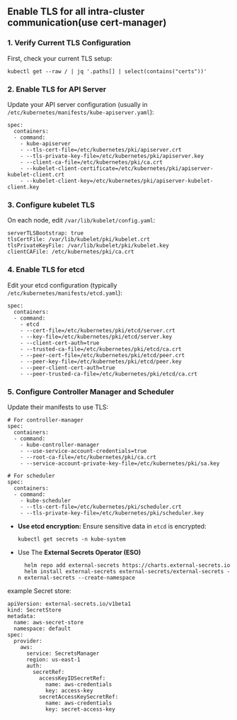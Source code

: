 
## Enable TLS for all intra-cluster communication(use cert-manager)
### 1. Verify Current TLS Configuration

First, check your current TLS setup:

	kubectl get --raw / | jq '.paths[] | select(contains("certs"))'

### 2. Enable TLS for API Server

Update your API server configuration (usually in  `/etc/kubernetes/manifests/kube-apiserver.yaml`):

	spec:
	  containers:
	  - command:
	    - kube-apiserver
	    - --tls-cert-file=/etc/kubernetes/pki/apiserver.crt
	    - --tls-private-key-file=/etc/kubernetes/pki/apiserver.key
	    - --client-ca-file=/etc/kubernetes/pki/ca.crt
	    - --kubelet-client-certificate=/etc/kubernetes/pki/apiserver-kubelet-client.crt
	    - --kubelet-client-key=/etc/kubernetes/pki/apiserver-kubelet-client.key

### 3. Configure kubelet TLS

On each node, edit  `/var/lib/kubelet/config.yaml`:

	serverTLSBootstrap: true
	tlsCertFile: /var/lib/kubelet/pki/kubelet.crt
	tlsPrivateKeyFile: /var/lib/kubelet/pki/kubelet.key
	clientCAFile: /etc/kubernetes/pki/ca.crt

### 4. Enable TLS for etcd

Edit your etcd configuration (typically  `/etc/kubernetes/manifests/etcd.yaml`):

	spec:
	  containers:
	  - command:
	    - etcd
	    - --cert-file=/etc/kubernetes/pki/etcd/server.crt
	    - --key-file=/etc/kubernetes/pki/etcd/server.key
	    - --client-cert-auth=true
	    - --trusted-ca-file=/etc/kubernetes/pki/etcd/ca.crt
	    - --peer-cert-file=/etc/kubernetes/pki/etcd/peer.crt
	    - --peer-key-file=/etc/kubernetes/pki/etcd/peer.key
	    - --peer-client-cert-auth=true
	    - --peer-trusted-ca-file=/etc/kubernetes/pki/etcd/ca.crt

### 5. Configure Controller Manager and Scheduler

Update their manifests to use TLS:

	# For controller-manager
	spec:
	  containers:
	  - command:
	    - kube-controller-manager
	    - --use-service-account-credentials=true
	    - --root-ca-file=/etc/kubernetes/pki/ca.crt
	    - --service-account-private-key-file=/etc/kubernetes/pki/sa.key

	# For scheduler
	spec:
	  containers:
	  - command:
	    - kube-scheduler
	    - --tls-cert-file=/etc/kubernetes/pki/scheduler.crt
	    - --tls-private-key-file=/etc/kubernetes/pki/scheduler.key

-   **Use etcd encryption:** Ensure sensitive data in `etcd` is encrypted:

		kubectl get secrets -n kube-system

- Use The **External Secrets Operator (ESO)**
		
		helm repo add external-secrets https://charts.external-secrets.io
		helm install external-secrets external-secrets/external-secrets -n external-secrets --create-namespace
		
example Secret store:

	apiVersion: external-secrets.io/v1beta1
	kind: SecretStore
	metadata:
	  name: aws-secret-store
	  namespace: default
	spec:
	  provider:
	    aws:
	      service: SecretsManager
	      region: us-east-1
	      auth:
	        secretRef:
	          accessKeyIDSecretRef:
	            name: aws-credentials
	            key: access-key
	          secretAccessKeySecretRef:
	            name: aws-credentials
	            key: secret-access-key



 
